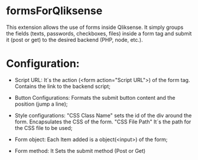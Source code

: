 # formsForQliksense

This extension allows the use of forms inside Qliksense. It simply groups the fields (texts, passwords, checkboxes, files) inside a form tag and submit it (post or get) to the desired backend (PHP, node, etc.).

# Configuration:

- Script URL: It´s the action (\<form action="Script URL">) of the form tag. Contains the link to the backend script;

- Button Configurations: Formats the submit button content and the position (jump a line);

- Style configurations: "CSS Class Name" sets the id of the div around the form. Encapsulates the CSS of the form. "CSS File Path" It´s the path for the CSS file to be used;

- Form object: Each Item added is a object(\<input>) of the form;

- Form method: It Sets the submit method (Post or Get) 


